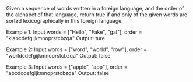 Given a sequence of words written in a foreign language, and the order of the alphabet of that language,
return true if and only of the given words are sorted lexicographically in this foreign language.

Example 1:
Input words = ["Hello", "Fake", "gal"], order = "klabcdefgijkmnoprstcbzqa"
Output: ture

Example 2:
Input words = ["word", "world", "row"], order = "worldcdefgijkmnoprstcbzqa"
Output: false

Example 3:
Input words = ["apple", "app"], order = "abcdcdefgijkmnoprstcbzqa"
Output: false
